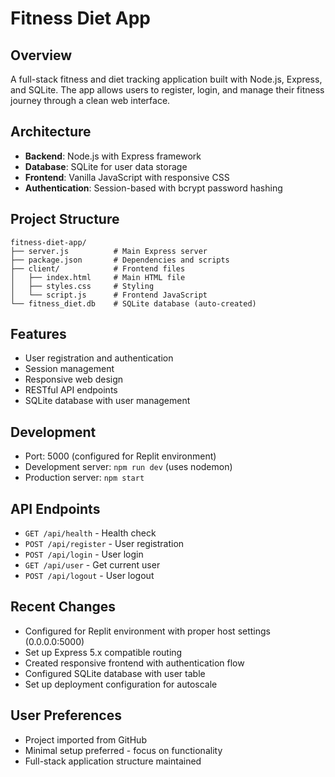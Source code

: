 # Fitness Diet App

## Overview
A full-stack fitness and diet tracking application built with Node.js, Express, and SQLite. The app allows users to register, login, and manage their fitness journey through a clean web interface.

## Architecture
- **Backend**: Node.js with Express framework
- **Database**: SQLite for user data storage
- **Frontend**: Vanilla JavaScript with responsive CSS
- **Authentication**: Session-based with bcrypt password hashing

## Project Structure
```
fitness-diet-app/
├── server.js          # Main Express server
├── package.json       # Dependencies and scripts
├── client/            # Frontend files
│   ├── index.html     # Main HTML file
│   ├── styles.css     # Styling
│   └── script.js      # Frontend JavaScript
└── fitness_diet.db    # SQLite database (auto-created)
```

## Features
- User registration and authentication
- Session management
- Responsive web design
- RESTful API endpoints
- SQLite database with user management

## Development
- Port: 5000 (configured for Replit environment)
- Development server: `npm run dev` (uses nodemon)
- Production server: `npm start`

## API Endpoints
- `GET /api/health` - Health check
- `POST /api/register` - User registration
- `POST /api/login` - User login
- `GET /api/user` - Get current user
- `POST /api/logout` - User logout

## Recent Changes
- Configured for Replit environment with proper host settings (0.0.0.0:5000)
- Set up Express 5.x compatible routing
- Created responsive frontend with authentication flow
- Configured SQLite database with user table
- Set up deployment configuration for autoscale

## User Preferences
- Project imported from GitHub
- Minimal setup preferred - focus on functionality
- Full-stack application structure maintained
